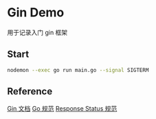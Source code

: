 # Gin Demo

用于记录入门 gin 框架

## Start

```sh
nodemon --exec go run main.go --signal SIGTERM
```

## Reference

[Gin 文档](https://gin-gonic.com/zh-cn/docs/)
[Go 规范](https://golang.google.cn/doc/effective_go)
[Response Status 规范](https://pkg.go.dev/net/http#StatusOK)

